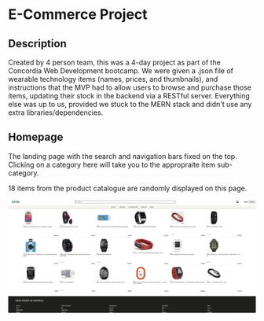 # E-Commerce Project

## Description
Created by 4 person team, this was a 4-day project as part of the Concordia Web Development bootcamp. We were given a .json file of wearable technology items (names, prices, and thumbnails), and instructions that the MVP had to allow users to browse and purchase those items, updating their stock in the backend via a RESTful server. Everything else was up to us, provided we stuck to the MERN stack and didn't use any extra libraries/dependencies.
## Homepage

The landing page with the search and navigation bars fixed on the top. 
Clicking  on a category here will take you to the appropraite item sub-category.

18 items from the product catalogue are randomly displayed on this page. 


![homepage](https://github.com/nadia01111/e-commerce-project/blob/main/client/public/img/homepage.jpg)